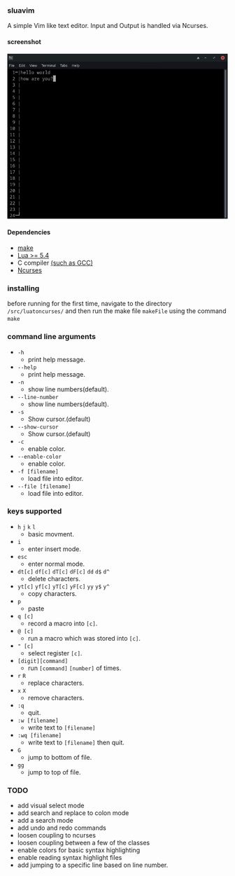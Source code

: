 ### sluavim  
  A simple Vim like text editor. Input and Output is handled via Ncurses.


#### screenshot
![screenshot](/screenshot/screenShot-sluavim.png?raw=true)  

#### Dependencies
- [make](https://www.gnu.org/software/make/)
- [Lua >= 5.4](https://www.lua.org/download.html) 
- C compiler [(such as GCC)](https://gcc.gnu.org/install/index.html)
- [Ncurses](https://invisible-island.net/ncurses/)

### installing
before running for the first time, navigate to the directory ```/src/luatoncurses/``` and then run the make file ```makeFile``` using the command ```make```

### command line arguments
- ```-h```
  - print help message.   
- ```--help```  
  - print help message.   
- ```-n```  
  - show line numbers(default).   
- ```--line-number```  
  - show line numbers(default).   
- ```-s```  
  - Show cursor.(default)   
- ```--show-cursor```  
  - Show cursor.(default)   
- ```-c```  
  - enable color.   
- ```--enable-color```  
  - enable color.   
- ```-f [filename]```  
  - load file into editor.   
- ```--file [filename]```  
  - load file into editor.   

### keys supported
- ```h``` ```j``` ```k``` ```l```
  - basic movment.
- ```i``` 
  - enter insert mode.
- ```esc``` 
  - enter normal mode.  
- ``dt[c]`` ``df[c]`` ``dT[c]`` ``dF[c]`` ``dd`` ``d$`` ``d^``  
  - delete characters.
- ``yt[c]`` ``yf[c]`` ``yT[c]`` ``yF[c]`` ``yy`` ``y$`` ``y^``
  - copy characters.
- ``p``
  - paste 
- ``q [c]``  
  - record a macro into ``[c]``.
- ``@ [c]``  
  - run a macro which was stored into ``[c]``.
- ``" [c]`` 
  - select register ``[c]``.
- ``[digit][command]`` 
  - run ``[command]``  ``[number]`` of times.
- ``r`` ``R`` 
  - replace characters.
- ``x`` ``X``  
  - remove characters.
- ``:q`` 
  - quit.
- ``:w [filename]`` 
  - write text to ``[filename]``
- ``:wq [filename]`` 
  - write text to ``[filename]`` then quit.
- ``G``
  - jump to bottom of file.
- ``gg``
  - jump to top of file.

### TODO
- add visual select mode
- add search and replace to colon mode
- add a search mode
- add undo and redo commands
- loosen coupling to ncurses
- loosen coupling between a few of the classes
- enable colors for basic syntax highlighting
- enable reading syntax highlight files
- add jumping to a specific line based on line number. 